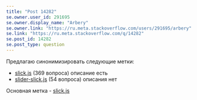 ```yaml
---
title: "Post 14282"
se.owner.user_id: 291695
se.owner.display_name: "Arbery"
se.owner.link: "https://ru.meta.stackoverflow.com/users/291695/arbery"
se.link: "https://ru.meta.stackoverflow.com/q/14282"
se.post_id: 14282
se.post_type: question
---
```

<p>Предлагаю синонимизировать следующие метки:</p>
<ul>
<li><a href="https://ru.stackoverflow.com/questions/tagged/slick.js" class="s-tag post-tag" title="показать вопросы с меткой [slick.js]" aria-label="показать вопросы с меткой [slick.js]" rel="tag" aria-labelledby="tag-slick.js-tooltip-container" data-tag-menu-origin="Unknown">slick.js</a> (369 вопроса) описание есть</li>
<li><a href="https://ru.stackoverflow.com/questions/tagged/slider-slick.js" class="s-tag post-tag" title="показать вопросы с меткой [slider-slick.js]" aria-label="показать вопросы с меткой [slider-slick.js]" rel="tag" aria-labelledby="tag-slider-slick.js-tooltip-container" data-tag-menu-origin="Unknown">slider-slick.js</a> (54 вопроса) описания нет</li>
</ul>
<p>Основная метка - <a href="https://ru.stackoverflow.com/questions/tagged/slick.js" class="s-tag post-tag" title="показать вопросы с меткой [slick.js]" aria-label="показать вопросы с меткой [slick.js]" rel="tag" aria-labelledby="tag-slick.js-tooltip-container" data-tag-menu-origin="Unknown">slick.js</a></p>
